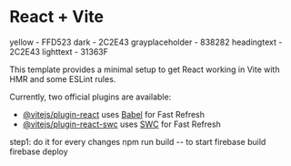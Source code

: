 # React + Vite


yellow - FFD523
dark - 2C2E43
grayplaceholder - 838282
headingtext - 2C2E43
lighttext - 31363F

This template provides a minimal setup to get React working in Vite with HMR and some ESLint rules.

Currently, two official plugins are available:

- [@vitejs/plugin-react](https://github.com/vitejs/vite-plugin-react/blob/main/packages/plugin-react/README.md) uses [Babel](https://babeljs.io/) for Fast Refresh
- [@vitejs/plugin-react-swc](https://github.com/vitejs/vite-plugin-react-swc) uses [SWC](https://swc.rs/) for Fast Refresh

step1: do it for every changes
npm run build
-- to start firebase build 
firebase deploy
